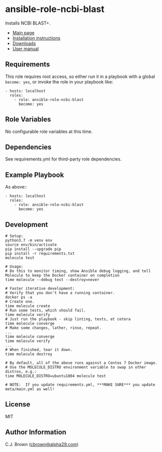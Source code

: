 ansible-role-ncbi-blast
=========

Installs NCBI BLAST+.
- [Main page](https://blast.ncbi.nlm.nih.gov/Blast.cgi)
- [Installation instructions](https://www.ncbi.nlm.nih.gov/books/NBK52640/)
- [Downloads](https://blast.ncbi.nlm.nih.gov/Blast.cgi?CMD=Web&PAGE_TYPE=BlastDocs&DOC_TYPE=Download)
- [User manual](https://www.ncbi.nlm.nih.gov/books/NBK279690/)

Requirements
------------

This role requires root access, so either run it in a playbook with a global `become: yes`, or invoke the role in your playbook like:

    - hosts: localhost
      roles:
        - role: ansible-role-ncbi-blast
          become: yes

Role Variables
--------------

No configurable role variables at this time.

Dependencies
------------

See requirements.yml for third-party role dependencies.

Example Playbook
----------------

As above::

    - hosts: localhost
      roles:
        - role: ansible-role-ncbi-blast
          become: yes

Development
------------
```
# Setup:
python3.7 -m venv env
source env/bin/activate
pip install --upgrade pip
pip install -r requirements.txt
molecule test

# Usage:
# Do this to monitor timing, show Ansible debug logging, and tell Molecule to keep the Docker container on completion
time molecule --debug test --destroy=never

# Faster iterative development:
# Verify that you don't have a running container.
docker ps -a
# Create one.
time molecule create
# Run some tests, which should fail.
time molecule verify
# Just run the playbook - skip linting, tests, et cetera
time molecule converge
# Make some changes, lather, rinse, repeat.
...
time molecule converge
time molecule verify
...
# When finished, tear it down.
time molecule destroy

# By default, all of the above runs against a Centos 7 Docker image.  
# Use the MOLECULE_DISTRO environment variable to swap in other distros, e.g.: 
time MOLECULE_DISTRO=ubuntu1804 molecule test

# NOTE:  If you update requirements.yml, ***MAKE SURE*** you update meta/main.yml as well!
```

License
-------

MIT

Author Information
------------------

C.J. Brown (cbrown@alpha29.com)
